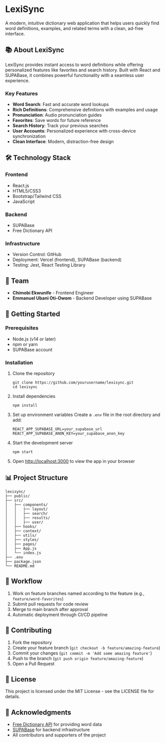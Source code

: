 # LexiSync

A modern, intuitive dictionary web application that helps users quickly find word definitions, examples, and related terms with a clean, ad-free interface.

## 📚 About LexiSync

LexiSync provides instant access to word definitions while offering personalized features like favorites and search history. Built with React and SUPABase, it combines powerful functionality with a seamless user experience.

### Key Features

- **Word Search**: Fast and accurate word lookups
- **Rich Definitions**: Comprehensive definitions with examples and usage
- **Pronunciation**: Audio pronunciation guides
- **Favorites**: Save words for future reference
- **Search History**: Track your previous searches
- **User Accounts**: Personalized experience with cross-device synchronization
- **Clean Interface**: Modern, distraction-free design

## 🛠️ Technology Stack

### Frontend
- React.js
- HTML5/CSS3
- Bootstrap/Tailwind CSS
- JavaScript

### Backend
- SUPABase
- Free Dictionary API

### Infrastructure
- Version Control: GitHub
- Deployment: Vercel (frontend), SUPABase (backend)
- Testing: Jest, React Testing Library

## 👥 Team

- **Chimobi Ekwunife** - Frontend Engineer
- **Emmanuel Ubani Oti-Owom** - Backend Developer using SUPABase

## 🚀 Getting Started

### Prerequisites

- Node.js (v14 or later)
- npm or yarn
- SUPABase account

### Installation

1. Clone the repository
   ```
   git clone https://github.com/yourusername/lexisync.git
   cd lexisync
   ```

2. Install dependencies
   ```
   npm install
   ```

3. Set up environment variables
   Create a `.env` file in the root directory and add:
   ```
   REACT_APP_SUPABASE_URL=your_supabase_url
   REACT_APP_SUPABASE_ANON_KEY=your_supabase_anon_key
   ```

4. Start the development server
   ```
   npm start
   ```

5. Open [http://localhost:3000](http://localhost:3000) to view the app in your browser

## 📊 Project Structure

```
lexisync/
├── public/
├── src/
│   ├── components/
│   │   ├── layout/
│   │   ├── search/
│   │   ├── results/
│   │   ├── user/
│   ├── hooks/
│   ├── context/
│   ├── utils/
│   ├── styles/
│   ├── pages/
│   ├── App.js
│   └── index.js
├── .env
├── package.json
└── README.md
```

## 🔄 Workflow

1. Work on feature branches named according to the feature (e.g., `feature/word-favorites`)
2. Submit pull requests for code review
3. Merge to main branch after approval
4. Automatic deployment through CI/CD pipeline

## 🤝 Contributing

1. Fork the repository
2. Create your feature branch (`git checkout -b feature/amazing-feature`)
3. Commit your changes (`git commit -m 'Add some amazing feature'`)
4. Push to the branch (`git push origin feature/amazing-feature`)
5. Open a Pull Request

## 📝 License

This project is licensed under the MIT License - see the LICENSE file for details.

## 🙏 Acknowledgments

- [Free Dictionary API](https://dictionaryapi.dev/) for providing word data
- [SUPABase](https://supabase.io/) for backend infrastructure
- All contributors and supporters of the project
